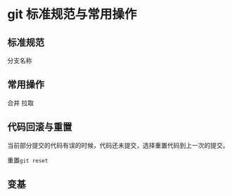 # git 标准规范与常用操作

## 标准规范

分支名称

## 常用操作

合并
拉取

## 代码回滚与重置

当前部分提交的代码有误的时候，代码还未提交，选择重置代码到上一次的提交。

重置`git reset`

## 变基
